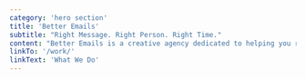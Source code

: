 ```yaml
---
category: 'hero section'
title: 'Better Emails'
subtitle: "Right Message. Right Person. Right Time."
content: "Better Emails is a creative agency dedicated to helping you realize your email marketing potential. We specialize across the email spectrum to design solutions to fit your needs. Starting on the ground-level with template design/development and scaling up from there to strategically reach customers and increase LTV, we're passionate about solving your email challenges."
linkTo: '/work/'
linkText: 'What We Do'
---
```

